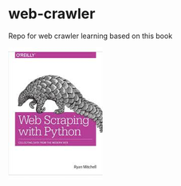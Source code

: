 # web-crawler
Repo for web crawler learning based on this book <Web Scraping with Python>
 
![cover](https://github.com/EvanLyu732/web-crawler/blob/main/cover.jpeg)
